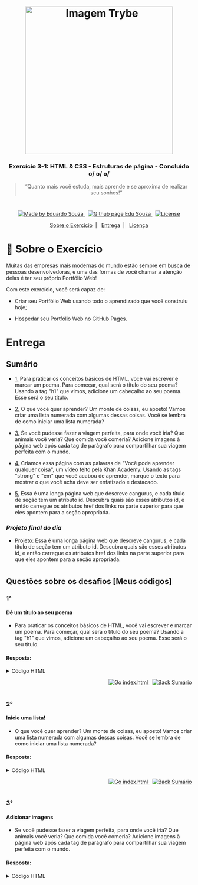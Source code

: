 <h1 align="center">
    <img alt="Imagem Trybe" src="https://i.ibb.co/d4W2x4g/trybe.png" width="400px" />
</h1>

<h3 align="center">
  Exercício 3-1: HTML & CSS - Estruturas de página - Concluído o/ o/ o/
</h3>

<blockquote align="center">“Quanto mais você estuda, mais aprende e se aproxima de realizar seu sonhos!”</blockquote>

<h1></h1>

<p align="center">

  <a href="https://www.linkedin.com/in/eduardosouzaprogrammer/">
    <img alt="Made by Eduardo Souza" src="https://img.shields.io/badge/made%20by-Edu%20Souza-%23F8952D">
  </a>&nbsp;

 <a href="https://edusouza-programmer.github.io/">
<img alt="Github page Edu Souza " src="https://img.shields.io/badge/Github%20page-Edu_Souza-orange">
</a>&nbsp;

  <a href="LICENSE" >
    <img alt="License" src="https://img.shields.io/badge/license-MIT-%23F8952D">
  </a>

</p>

<p align="center">
  <a href="#Sobre-o-Exercicio">Sobre o Exercício</a>&nbsp;&nbsp;|&nbsp;&nbsp;
  <a href="#Entrega">Entrega</a>&nbsp;&nbsp;|&nbsp;&nbsp;
  <a href="#Licença">Licença</a>
</p>

# :rocket: Sobre o Exercício

Muitas das empresas mais modernas do mundo estão sempre em busca de pessoas desenvolvedoras, e uma das formas de você chamar a atenção delas é ter seu próprio Portfólio Web!

Com este exercício, você será capaz de:

-   Criar seu Portfólio Web usando todo o aprendizado que você construiu hoje;

-   Hospedar seu Portfólio Web no GitHub Pages.

# Entrega

## Sumário

-   <p><a href="#1">1.</a> Para praticar os conceitos básicos de HTML, você vai escrever e marcar um poema. Para começar, qual será o título do seu poema?
    Usando a tag "h1" que vimos, adicione um cabeçalho ao seu poema. Esse será o seu título.</p>

-   <p><a href="#2">2.</a> O que você quer aprender? Um monte de coisas, eu aposto! Vamos criar uma lista numerada com algumas dessas coisas. Você se lembra de como iniciar uma lista numerada?</p>

-   <p><a href="#3">3.</a> Se você pudesse fazer a viagem perfeita, para onde você iria? Que animais você veria? Que comida você comeria? Adicione imagens à página web após cada tag de parágrafo para compartilhar sua viagem perfeita com o mundo.</p>

-   <p><a href="#4">4.</a> Criamos essa página com as palavras de "Você pode aprender qualquer coisa", um vídeo feito pela Khan Academy. Usando as tags "strong" e "em" que você acabou de aprender, marque o texto para mostrar o que você acha deve ser enfatizado e destacado.</p>

-   <p><a href="#5">5.</a> Essa é uma longa página web que descreve cangurus, e cada título de seção tem um atributo id. Descubra quais são esses atributos id, e então carregue os atributos href dos links na parte superior para que eles apontem para a seção apropriada.</p>

### **_Projeto final do dia_**

-   <p><a href="#Projeto-final">Projeto:</a> Essa é uma longa página web que descreve cangurus, e cada título de seção tem um atributo id. Descubra quais são esses atributos id, e então carregue os atributos href dos links na parte superior para que eles apontem para a seção apropriada.</p>

#

## Questões sobre os desafios [Meus códigos]

### 1°

#### Dê um título ao seu poema

-   Para praticar os conceitos básicos de HTML, você vai escrever e marcar um poema. Para começar, qual será o título do seu poema?
    Usando a tag "h1" que vimos, adicione um cabeçalho ao seu poema. Esse será o seu título.

#### Resposta:

<details>
<summary>Código HTML</summary>

```html
<!DOCTYPE html>
<html>
    <head>
        <title>Challenge: Write a Poem</title>
        <meta charset="utf-8" />
    </head>
    <body>
        <h1>Meu primeiro poema</h1>
        <p>
            Ela vinha passando<br />
            Adorei ver<br />
            subir na arvore com medo<br />
            quando ela passou<br />
            esperei, esperei, e desci<br />
        </p>
    </body>
</html>
```

</details>

<p align="right"> 
    <a href="https://edusouza-programmer.github.io/Trybe_Exercicio_3-1_Edu_Souza/Parte-1/desafio_Escrever-um-poema.html">
    <img alt="Go index.html" src="https://img.shields.io/badge/Go-index.html-orange">
    </a>&nbsp;
    <a href="#Sumário">
    <img alt="Back Sumário" src="https://img.shields.io/badge/Back-Sum%C3%A1rio-orange">
  </a>
</p>

#

### 2°

#### Inicie uma lista!

-   O que você quer aprender? Um monte de coisas, eu aposto! Vamos criar uma lista numerada com algumas dessas coisas. Você se lembra de como iniciar uma lista numerada?

#### Resposta:

<details>
<summary>Código HTML</summary>

```html
<!DOCTYPE html>
<html>
    <head>
        <title>Challenge: Your learning list</title>
        <meta charset="utf-8" />
    </head>
    <body>
        <h1>Desafio: Sua lista de aprendizagem</h1>
        <h2>O que eu quero aprender:</h2>
        <ol>
            <li>HTML e CSS</li>
            <li>Javascrit</li>
            <li>React e React-native</li>
            <li>backend</li>
        </ol>
    </body>
</html>
```

</details>

<p align="right"> 
    <a href="https://edusouza-programmer.github.io/Trybe_Exercicio_3-1_Edu_Souza/Parte-1/desafio_Sua_lista_de_aprendizagem.html">
    <img alt="Go index.html" src="https://img.shields.io/badge/Go-index.html-orange">
    </a>&nbsp;
    <a href="#Sumário">
    <img alt="Back Sumário" src="https://img.shields.io/badge/Back-Sum%C3%A1rio-orange">
  </a>
</p>

#

### 3°

#### Adicionar imagens

-   Se você pudesse fazer a viagem perfeita, para onde você iria? Que animais você veria? Que comida você comeria? Adicione imagens à página web após cada tag de parágrafo para compartilhar sua viagem perfeita com o mundo.

#### Resposta:

<details>
<summary>Código HTML</summary>

```html
<!DOCTYPE html>
<html>
    <head>
        <title>Challenge: A picture-perfect trip</title>
        <meta charset="utf-8" />
    </head>
    <body>
        <h2>Desafio: Uma viagem perfeita</h2>

        <h1>The perfect trip</h1>

        <img
            src="https://www.kasandbox.org/programming-images/landscapes/beach-in-hawaii.png"
            alt="Uma ilha maravilhosa, com montanhas e aguas claras"
            width="400px"
        />

        <p>I would see scenes like...</p>

        <img
            src="https://www.kasandbox.org/programming-images/landscapes/beach-sunset.png"
            alt="O por do sol maravilhoso"
            width="400"
        />

        <p>And animals like...</p>

        <img
            src="https://www.kasandbox.org/programming-images/animals/butterfly_monarch.png"
            alt="Borboleta com cores lindas"
            width="400px"
        />

        <p>And eat food like...</p>
        <img src="https://www.kasandbox.org/programming-images/food/sushi.png" alt="Sushi deliciosos" width="400px" />
    </body>
</html>

<p align="right">
    <a
        href="https://edusouza-programmer.github.io/Trybe_Exercicio_3-1_Edu_Souza/Parte-1/desafio_Um_viagem_perfeita.html"
    >
        <img alt="Go index.html" src="https://img.shields.io/badge/Go-index.html-orange" /> </a
    >&nbsp;
    <a href="#Sumário">
        <img alt="Back Sumário" src="https://img.shields.io/badge/Back-Sum%C3%A1rio-orange" />
    </a>
</p>
```

</datails>

#

### 4°

#### Marque o texto

-   Criamos essa página com as palavras de "Você pode aprender qualquer coisa", um vídeo feito pela Khan Academy. Usando as tags "strong" e "em" que você acabou de aprender, marque o texto para mostrar o que você acha deve ser enfatizado e destacado.

#### Resposta:

<details>
<summary>Código HTML</summary>

```html
<!DOCTYPE html>
<html>
    <head>
        <title>Challenge: You can learn text tags</title>
        <meta charset="utf-8" />
    </head>
    <body>
        <p>
            Nobody’s <em>born</em> smart. We all start at 0. Can’t talk, can’t walk, certainly can’t do algebra.<br />
            Adding, reading, writing, riding a bike. Nobody’s good at anything at first.<br />

            There was a time when Einstein couldn’t count to 10.<br />

            And Shakespeare had to learn his ABCs just like the rest of us.<br />

            <strong>Thankfully, we are born to learn</strong>.<br />

            Slowly. Surely. You stumble, slip, crawl, fall and fail and fall.<br />

            Frustrating. Confusing. Trying. Struggling.<br />

            Until one day, you walk.<br />

            One foot in front of the other. One idea on top of the next.<br />

            Each wrong answer making your brain a little bit stronger.<br />

            Failing is just another word for growing. And you keep going.<br />

            This. is. <em>learning</em>.<br />

            It’s not that you don’t get it. <br />

            You just don’t get it, yet.
            <strong>Because the most beautiful</strong>, complex concepts in the whole universe<br />

            are built on basic ideas that anyone, anywhere can understand.<br />

            Whoever you are, wherever you are.<br />
        </p>
        <p>
            You only have to know one thing:<br />
            You can learn anything.
        </p>
    </body>
</html>

<p align="right">
    <a
        href="https://edusouza-programmer.github.io/Trybe_Exercicio_3-1_Edu_Souza/Parte-1/desafio_Voce-pode-aprender-sobre-tags-de-texto.html"
    >
        <img alt="Go index.html" src="https://img.shields.io/badge/Go-index.html-orange" /> </a
    >&nbsp;
    <a href="#Sumário">
        <img alt="Back Sumário" src="https://img.shields.io/badge/Back-Sum%C3%A1rio-orange" />
    </a>
</p>
```

</details>

#

### 5°

#### Adicione links internos

-   Essa é uma longa página web que descreve cangurus, e cada título de seção tem um atributo id. Descubra quais são esses atributos id, e então carregue os atributos href dos links na parte superior para que eles apontem para a seção apropriada.

#### Resposta:

<details>
<summary>Código HTML</summary>

```html
<!DOCTYPE html>
<html>
    <head>
        <meta charset="utf-8" />
        <title>Challenge: Jump around</title>
    </head>
    <body>
        <h1 id="kangaroos">Kangaroos</h1>

        <p>
            Jump to sections: <a href="#locomotion">Locomotion</a>,
            <a href="#diet">Diet</a>
        </p>
        <p>
            The <strong>kangaroo</strong> is a marsupial from the family Macropodidae (macropods, meaning 'large foot').
            In common use the term is used to describe the largest species from this family, especially those of the
            genus Macropus, red kangaroo, antilopine kangaroo, eastern grey kangaroo and western grey kangaroo.
            Kangaroos are endemic to Australia, and one genus, the tree-kangaroo, is also found in Papua New Guinea.
        </p>

        <p>
            Kangaroos have large, powerful hind legs, large feet adapted for leaping, a long muscular tail for balance,
            and a small head. Like most marsupials, female kangaroos have a pouch called a marsupium in which joeys
            complete postnatal development.
        </p>

        <p>
            Larger kangaroos have adapted much better than smaller macropods to land clearing for pastoral agriculture
            and habitat changes brought to the Australian landscape by humans. Many of the smaller species are rare and
            endangered, whilst the larger kangaroos are relatively plentiful.
        </p>

        <h3 id="locomotion">Locomotion</h3>

        <p>
            A Tasmanian forester (eastern grey) kangaroo in motion. Kangaroos are the only large animals to use hopping
            as a means of locomotion. The comfortable hopping speed for a red kangaroo is about 20–25 km/h (13–16 mph),
            but speeds of up to 70 km/h (44 mph) can be attained over short distances, while it can sustain a speed of
            40 km/h (25 mph) for nearly 2 km (1.2 mi). This fast and energy-efficient method of travel has evolved
            because of the need to regularly cover large distances in search of food and water, rather than the need to
            escape predators. At slow speeds, it employs pentapedal locomotion, using its tail to form a tripod with its
            two forelimbs while bringing its hind feet forward. Kangaroos are adept swimmers, and often flee into
            waterways if threatened by a predator. If pursued into the water, a kangaroo may use its forepaws to hold
            the predator underwater so as to drown it.
        </p>

        <h3 id="diet">Diet</h3>

        <p>
            Kangaroos have chambered stomachs similar to those of cattle and sheep. They regurgitate the vegetation they
            have eaten, chew it as cud, and then swallow it again for final digestion. Different species of kangaroos
            have different diets, although all are strict herbivores. The eastern grey kangaroo is predominantly a
            grazer, eating a wide variety of grasses, whereas some other species (e.g. the red kangaroo) include
            significant amounts of shrubs in their diets. The smaller species of kangaroos also consume hypogeal fungi.
            Many species are nocturnal, and crepuscular, usually spending the days resting in shade, and the cool
            evenings, nights and mornings moving about and feeding.
        </p>

        <p>
            Because of its grazing habits, the kangaroo has developed specialized teeth. Its incisors are able to crop
            grass close to the ground, and its molars chop and grind the grass. Since the two sides of the lower jaw are
            not joined together, the lower incisors are farther apart, giving the kangaroo a wider bite. The silica in
            grass is abrasive, so kangaroo molars move forward as they are ground down, and eventually fall out,
            replaced by new teeth that grow in the back. This process is known as polyphyodonty and amongst other
            mammals, only occurs in elephants and manatees.
        </p>

        <p>
            <a href="#kangaroos">kangaroos</a> |
            <a href="http://en.wikipedia.org/wiki/Kangaroo">Read more on Wikipedia</a>
        </p>
    </body>
</html>

<p align="right">
    <a href="https://edusouza-programmer.github.io/Trybe_Exercicio_3-1_Edu_Souza/Parte-2/desafio_Pular.html">
        <img alt="Go index.html" src="https://img.shields.io/badge/Go-index.html-orange" /> </a
    >&nbsp;
    <a href="#Sumário">
        <img alt="Back Sumário" src="https://img.shields.io/badge/Back-Sum%C3%A1rio-orange" />
    </a>
</p>
```

</details>

#

### Projeto final

-   Crie uma página web com suas receitas favoritas! O livro de receitas deve ter uma tabela de conteúdos com links para cada receita abaixo, usando links internos. Cada receita deve ter uma tabela com os ingredientes, uma lista de detalhes, e uma lista e/ou parágrafos dos passos necessários. Se você usar receitas da internet, lembre-se de adicionar um link para o site.

#### Resposta:

<details>
<summary>Código HTML</summary>

```html
<!DOCTYPE html>
<html>
    <head>
        <title>Projeto: livro de receitas</title>
        <meta charset="utf-8" />
        <style></style>
    </head>
    <body>
        <h1>Livro de receitas do Edu</h1>
        <p></p>

        <h2>Sumário</h2>

        <ol>
            <li><a href="#recipe-1">Bolo de chocolate</a></li>
            <li><a href="#recipe-2">Pão italiano</a></li>
            <li><a href="#recipe-3">Trança de mini hot dogs</a></li>
        </ol>

        <p>Olá tudo bem?!Eu sou o Edu ^^, estou práticando meus conhecimentos em HTML, nesse exerçício maravilhoso.</p>

        <h2 id="recipe-1">Bolo de chocolate</h2>
        <img
            src="https://upload.wikimedia.org/wikipedia/commons/b/b8/Sachertorte_DSC03027.JPG"
            alt="Delicioso bolo de chocolate"
            width="300"
        />
        <ul>
            <li>Tempo: 45min</li>
            <li>Serve: 7 (pessoas)</li>
        </ul>
        <h3>Você vai precisar de:</h3>

        <table>
            <thead>
                <tr>
                    <th>Quantidades</th>
                    <th>Ingredientes</th>
                </tr>
            </thead>
            <tbody>
                <tr>
                    <td>2 xíc.</td>
                    <td>de farinha de trigo</td>
                </tr>
                <tr>
                    <td>1 colh.(sopa)</td>
                    <td>de fermento em pó</td>
                </tr>
                <tr>
                    <td>1/2 xíc.</td>
                    <td>cacau em pó 32%</td>
                </tr>
                <tr>
                    <td>1/2 xíc.</td>
                    <td>de açucar mascavo</td>
                </tr>
                <tr>
                    <td>1 xíc.</td>
                    <td>de água (fervida)</td>
                </tr>
                <tr>
                    <td>1 xíc.</td>
                    <td>de açucar</td>
                </tr>
                <tr>
                    <td>3</td>
                    <td>ovos</td>
                </tr>
                <tr>
                    <td>1 xíc.</td>
                    <td>de manteiga (temperatura ambiente)</td>
                </tr>
                <tr>
                    <td>1 colh.</td>
                    <td>essência de baunilha</td>
                </tr>
            </tbody>
        </table>
        <h3>Para Cobertura:</h3>
        <table>
            <thead>
                <tr>
                    <th>Quantidade</th>
                    <th>Ingredientes</th>
                </tr>
            </thead>
            <tbody>
                <tr>
                    <td>4 colh.(sopa)</td>
                    <td>de leite</td>
                </tr>
                <tr>
                    <td>1 colh.(sopa)</td>
                    <td>de manteiga</td>
                </tr>
                <tr>
                    <td>4 colh.(sopa)</td>
                    <td>de cacau em pó 50%</td>
                </tr>
                <tr>
                    <td>2 colh.(sopa)</td>
                    <td>de açúcar mascavo</td>
                </tr>
            </tbody>
        </table>

        <p>
            <strong>Preparo:</strong><br /><br />Comece misturando o chocolate em pó 32% com o açúcar mascavo e a água
            fervendo. Quando estiver homogêneo, reserve.<br /><br />

            Na batedeira, coloque a manteiga com o açúcar e bata até virar um creme branco. Depois, adicione a essência
            de baunilha, misture um pouco e adicione os ovos um a um, misture um pouco mais. Reserve.<br /><br />
            Em outra vasilha, misture a farinha de trigo peneirada com o fermento em pó. Agora vc vai misturar as três
            vasilhas diferentes. Coloque um pouco da primeira vasilha (chocolate com água e açúcar), um pouco da segunda
            (a da manteiga e essência de baunilha) e a terceira (farinha e fermento).<br /><br />
            Misture suavemente e vá acrescentando as vasilhas de pouco em pouco até acabar tudo. Coloque em uma forma
            untada em um forno pré aquecido em 180 graus por 40 minutos (faça o teste do palitinho pra ver se tá bom).
            Misture os ingredientes da cobertura tudo em uma panela até começar a ferver, sempre misturando. Quando
            ferver, desligue do fogo e despeje sobre o bolo já pronto.<br />
        </p>

        <p>
            <em>Fonte:<a target="_blank" href="https://www.fleischmann.com.br/">Para mais receitas deliciosas</a></em>
        </p>

        <h2 id="recipe-2">Pão italiano</h2>
        <img
            src="https://upload.wikimedia.org/wikipedia/commons/1/11/Italian_Sandwich.jpeg"
            alt="Delicioso bolo de chocolate"
            width="300"
        />
        <ul>
            <li>Tempo: 50min</li>
            <li>Serve: 4 (pessoas)</li>
        </ul>
        <h3>Você vai precisar de:</h3>

        <table>
            <thead>
                <tr>
                    <th>Quantidades</th>
                    <th>Ingredientes</th>
                </tr>
            </thead>
            <tbody>
                <tr>
                    <td>1 sachê</td>
                    <td>de pão certo fleischmann(10g)</td>
                </tr>
                <tr>
                    <td>1 sachê</td>
                    <td>de fermento biológico seco</td>
                </tr>
                <tr>
                    <td>7 e 1/4 xíc.(chá)</td>
                    <td>de farinha de trigo(1kg)</td>
                </tr>
                <tr>
                    <td>2 colheres(sopa)</td>
                    <td>de chá de sal</td>
                </tr>
                <tr>
                    <td>450 ml</td>
                    <td>de água morna</td>
                </tr>
            </tbody>
        </table>

        <p>
            <strong>Preparo:</strong><br /><br />Comece juntando toda a farinha de trigo com o Pão Certo.<br /><br />
            Você fará uma primeira fermentação: junte 150ml de água morna, retire ¾ de xicara (chá) da mistura de
            farinha de trigo com pão certo (120 g) e 1 sachê de fermento biológico seco (10 g). Misture e deixe em uma
            tigela coberta com filme plástico até dobrar de tamanho.<br /><br />
            Quando essa primeira fermentação estiver pronta (ou seja, dobrou de tamanho), junte ao restante da mistura
            de farinha com pão certo, com o sal e a agua restante. Sove até misturar todos os ingredientes e deixe
            descansando por 20 minutos em um refratário coberto com filme plástico.<br /><br />
            Após o descanso, sove por mais 10 minutos ou até que a massa fique lisa e uniforme. Dica: se ela estiver
            pegajosa, acrescente, aos poucos, mais farinha.<br /><br />
            olte a massa para o refratário e deixe descansar até que dobre de tamanho novamente (cerca de duas horas).
            Massa fermentada, molde no formato que você quiser e espere duplicar de tamanho mais uma vez. Pré-aqueça o
            forno a 250ª C, coloque na grade de baixo, uma assadeira com água fervente de 5 a 10 minutos antes de
            colocar o pão na grade superior (tempo suficiente para aquecer o forno e umedecer).<br /><br />
            Pão moldado e fermento? Antes de colocar o pão no forno, dê aquela pincelada com água morna e corte um “x”
            com uma faca bem afiada. Leve ao forno e deixe assar por 10 minutos na temperatura de 250ª C, Passados os 10
            minutos iniciais de Pão no forno, diminua a temperatura para 200°C e retire a assadeira com água e asse até
            ficar bem dourado! (cerca de 30 minutinhos).<br /><br />
        </p>

        <p>
            <em>Fonte:<a target="_blank" href="https://www.fleischmann.com.br/">Para mais receitas deliciosas</a></em>
        </p>

        <h2 id="recipe-3">Trança de mini hot dogs</h2>
        <img
            src="https://upload.wikimedia.org/wikipedia/pt/thumb/0/0b/Sausage_Party_p%C3%B4ster.jpg/240px-Sausage_Party_p%C3%B4ster.jpg"
            alt="Enroladinhos de salsicha"
            width="300"
            height="300"
        />

        <ul>
            <li>Tempo: 30 min</li>
            <li>Serve: 5 (pessoas)</li>
        </ul>
        <h3>Você vai precisar de:</h3>
        <table>
            <thead>
                <tr>
                    <th>Quantidades</th>
                    <th>Ingredientes</th>
                </tr>
            </thead>
            <tbody>
                <tr>
                    <td>1 pacote</td>
                    <td>de mistura para pão caseiro</td>
                </tr>
                <tr>
                    <td>1 pacote</td>
                    <td>de salsicha para hot dogs</td>
                </tr>
                <tr>
                    <td>500 ml</td>
                    <td>leite</td>
                </tr>
                <tr>
                    <td>4</td>
                    <td>gemas</td>
                </tr>
            </tbody>
        </table>

        <p>
            <strong>Preparo:</strong><br /><br />

            Para iniciar a receita, prepare a massa conforme as instruções da embalagem, só que trocando a água por
            leite.<br /><br />
            Assim que ela crescer, divida ao meio. Abra metade da massa com o rolo de macarrão em um retângulo que
            caibam 3 salsichas enfileiradas (uns 30 cm) e que tenha, mais ou menos, 0.5 cm de espessura. Coloque as
            salsichas, dobre a massa e aperte bem para selar. Corte o excesso.<br /><br />
            Agora, com uma faca afiada, corte a parte de cima da massa e a salsicha enrolada, sem cortar a base dela.
            Faça cortes, de ponta a ponta, com espaços de 0.5 cm entre eles. O segredo está aqui: dobre as rodelas de
            salsicha, intercalando a direção (direita e esquerda), para que fiquem trançadas.<br /><br />
            Repita o processo com a outra metade da massa. Quase lá: espere a massa crescer, pincele com gema e asse
            lindamente até dourar. Quer uma sugestáo deliciosa? Experimente servir com vários acompanhamentos, como
            chili, guacamole, purê de batata, mostarda e ketchup.<br /><br />
        </p>

        <p>
            <em>Fonte:<a target="_blank" href="https://www.fleischmann.com.br/">Para mais receitas deliciosas</a></em>
        </p>
    </body>
</html>
```

</datails>

<p align="right"> 
    <a href="https://edusouza-programmer.github.io/Trybe_Exercicio_3-1_Edu_Souza/Parte-2/projeto_Livro-de-receitas.html">
    <img alt="Go index.html" src="https://img.shields.io/badge/Go-index.html-orange">
    </a>&nbsp;
    <a href="#Sumário">
    <img alt="Back Sumário" src="https://img.shields.io/badge/Back-Sum%C3%A1rio-orange">
  </a>
</p>

#

## Licença

Este projeto está licenciado sob a Licença MIT - consulte [LICENSE](https://opensource.org/licenses/MIT) para maiores detalhes.
